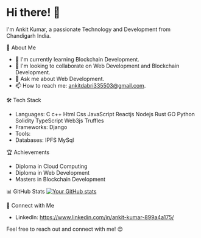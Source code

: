 # Hi there! 👋

I'm Ankit Kumar, a passionate Technology and Development from Chandigarh India.

🚀 About Me
<!--- 💼 I'm currently working at [Your Company].--->
- 🌱 I'm currently learning Blockchain Development.
- 👯 I'm looking to collaborate on Web Development and Blockchain Development.
- 💬 Ask me about Web Development.
- 📫 How to reach me: ankitdabri335503@gmail.com.

🛠️ Tech Stack
- Languages: C c++ Html Css JavaScript Reactjs Nodejs Rust GO Python Solidity TypeScript Web3js Truffles 
- Frameworks: Django 
- Tools: 
- Databases: IPFS MySql

<!---📚 Projects
- [Project 1]: [Brief Description]
- [Project 2]: [Brief Description]
- [Project 3]: [Brief Description]--->

🏆 Achievements
- Diploma in Cloud Computing
- Diploma in Web Development
- Masters in Blockchain Development

📊 GitHub Stats
[![Your GitHub stats](https://github-readme-stats.vercel.app/api?username=ankitloura)](https://github.com/anuraghazra/github-readme-stats)

🤝 Connect with Me
- LinkedIn: https://www.linkedin.com/in/ankit-kumar-899a4a175/

Feel free to reach out and connect with me! 😊


<!---
ankitloura/ankitloura is a ✨ special ✨ repository because its `README.md` (this file) appears on your GitHub profile.
You can click the Preview link to take a look at your changes.
--->
